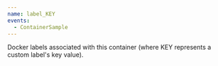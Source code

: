 ```yaml
---
name: label_KEY
events:
  - ContainerSample
---
```


Docker labels associated with this container (where KEY represents a custom label's key value).